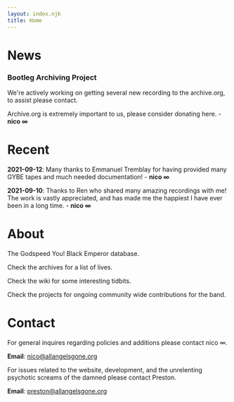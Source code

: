 ```yaml
---
layout: index.njk
title: Home
---
```


# News
### Bootleg Archiving Project
We're actively working on getting several new recording to the archive.org, to assist please contact.

Archive.org is extremely important to us, please consider donating here. - **nico ∞**

# Recent
**2021-09-12**: Many thanks to Emmanuel Tremblay for having provided many GYBE tapes and much needed documentation! - **nico ∞**

**2021-09-10**: Thanks to Ren who shared many amazing recordings with me! The work is vastly appreciated, and has made me the happiest I have ever been in a long time. - **nico ∞** 
# About

The Godspeed You! Black Emperor database.

Check the archives for a list of lives.

Check the wiki for some interesting tidbits.

Check the projects for ongoing community wide contributions for the band.

# Contact
For general inquires regarding policies and additions please contact nico ∞.

**Email**: nico@allangelsgone.org


For issues related to the website, development, and the unrelenting psychotic screams of the damned please contact Preston.

**Email**: preston@allangelsgone.org
